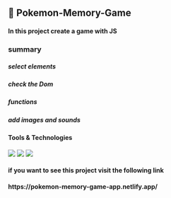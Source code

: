 
<h2>
  🚀 Pokemon-Memory-Game
</h2> 
<h4>In this project create a game with JS</h4>

<h3>summary</h3>
<h5>select elements</h5>
<h5>check the Dom</h5>
<h5>functions</h5>
<h5> add images and sounds </h5>

<h4>Tools & Technologies</h4>
<p>
  <img src="https://img.shields.io/badge/HTML5-E34F26?style=for-the-badge&logo=html5&logoColor=white">
  <img src="https://img.shields.io/badge/CSS3-1572B6?style=for-the-badge&logo=css3&logoColor=white">
  <img src="https://img.shields.io/badge/JavaScript-F7DF1E?style=for-the-badge&logo=javascript&logoColor=black">
</p>

<h4>if you want to see this project visit the following link</h4>
<h4>https://pokemon-memory-game-app.netlify.app/</h4>
